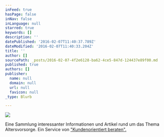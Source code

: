 ```yaml
---
inFeed: true
hasPage: false
inNav: false
inLanguage: null
starred: true
keywords: []
description: ''
datePublished: '2016-02-07T11:40:37.789Z'
dateModified: '2016-02-07T11:40:33.204Z'
title: ''
author: []
sourcePath: _posts/2016-02-07-4f2e6128-ba62-4ce5-847d-124437e89f00.md
published: true
authors: []
publisher:
  name: null
  domain: null
  url: null
  favicon: null
_type: Blurb

---
```

![](https://the-grid-user-content.s3-us-west-2.amazonaws.com/aff64e18-532a-4b0d-ac03-666cfd938110.png)

Eine Sammlung interessanter Informationen und Artikel rund um das Thema Altersvorsorge. Ein Service von ["Kundenorientiert beraten".][0]

[0]: http://www.kundenorientiert-beraten.de/